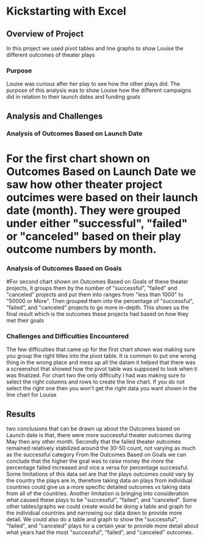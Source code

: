 # Kickstarting with Excel

## Overview of Project
In this project we used pivot tables and line graphs to show Louise the different outcomes of theater plays
### Purpose
 Louise was curious after her play to see how the other plays did. The purpose of this analysis was to show Louise how the different campaigns did in relation to their launch dates and funding goals

## Analysis and Challenges
 

### Analysis of Outcomes Based on Launch Date
# For the first chart shown on Outcomes Based on Launch Date we saw how other theater project outcimes were based on their launch date (month). They were grouped under either "successful", "failed" or "canceled" based on their play outcome numbers by month.
### Analysis of Outcomes Based on Goals
#For second chart shown on Outcomes Based on Goals of these theater projects, it groups them by the number of "successful", "failed" and "canceled" projects and put them into ranges from "less than 1000" to "50000 or More". Then grouped them into the percentage of "successful", "failed", and "canceled" projects to go more in-depth. This shows us the final result which is the outcomes these projects had based on how they met their goals
### Challenges and Difficulties Encountered
The few difficulties that came up for the first chart shown was making sure you group the right titles into the pivot table. It is common to put one wrong thing in the wrong place and mess up all the datam it helped that there was a screenshot that showed how the pivot table was supposed to look when ti was finalized. For chart two the only difficulty I had was making sure to select the right columns and rows to create the line chart. If you do not select the right one then you won't get the right data you want shown in the line chart for Louise 
## Results
two conclusions that can be drawn up about the Outcomes based on Launch date is that, there were more successful theater outcomes during May then any other month. Secondly that the failed theater outcomes remained relatively stabilized around the 30-50 count, not varying as much as the successful category
 From the Outcomes Based on Goals we can conclude that the higher the goal was to raise money the more the percentage failed increased and vice a versa for percentage successful.
 Some limitations of this data set are that the plays outcomes could vary by the country the plays are in, therefore taking data on plays from individual countries could give us a more specific detailed outcomes vs taking data from all of the countries. Another limitation is bringing into consideration what caused these plays to be "successful", "failed", and "canceled".
 Some other tables/graphs we could create would be doing a table and graph for the individual countries and narrowing our data down to provide more detail. We could also do a table and graph to show the "successful", "failed", and "canceled" plays for a certain year to provide more detail about what years had the most "successful", "failed", and "canceled" outcomes.

